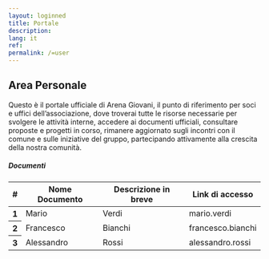 ```yaml
---
layout: loginned
title: Portale
description:
lang: it
ref: 
permalink: /=user
---
```


<h2>Area Personale</h2>
<p>Questo è il portale ufficiale di Arena Giovani, il punto di riferimento per soci e uffici dell’associazione, dove troverai tutte le risorse necessarie per svolgere le attività interne, accedere ai documenti ufficiali, consultare proposte e progetti in corso, rimanere aggiornato sugli incontri con il comune e sulle iniziative del gruppo, partecipando attivamente alla crescita della nostra comunità.</p>
<h5>Documenti</h5>
<table class="table table-striped">
    <thead>
      <tr>
        <th scope="col">#</th>
        <th scope="col">Nome Documento</th>
        <th scope="col">Descrizione in breve</th>
        <th scope="col">Link di accesso</th>
      </tr>
    </thead>
    <tbody>
      <tr>
        <th scope="row">1</th>
        <td>Mario</td>
        <td>Verdi</td>
        <td>mario.verdi</td>
      </tr>
      <tr>
        <th scope="row">2</th>
        <td>Francesco</td>
        <td>Bianchi</td>
        <td>francesco.bianchi</td>
      </tr>
      <tr>
        <th scope="row">3</th>
        <td>Alessandro</td>
        <td>Rossi</td>
        <td>alessandro.rossi</td>
      </tr>
    </tbody>
  </table>
